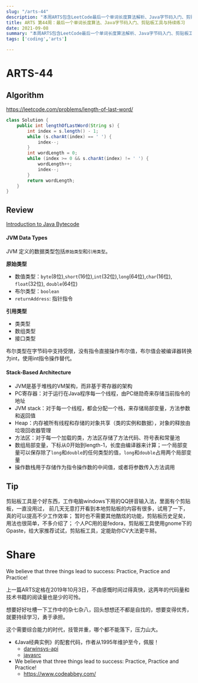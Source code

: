 ```yaml
---
slug: "/arts-44"
description: "本周ARTS包含LeetCode最后一个单词长度算法解析、Java字节码入门、剪贴板工具使用技巧，以及持续练习的重要性分享。"
title: ARTS 第44周：最后一个单词长度算法、Java字节码入门、剪贴板工具与持续练习
date: 2021-09-08
summary: "本周ARTS包含LeetCode最后一个单词长度算法解析、Java字节码入门、剪贴板工具使用技巧，以及持续练习的重要性分享。"
tags: ['coding','arts']

---
```


# ARTS-44

## Algorithm

https://leetcode.com/problems/length-of-last-word/

```java
class Solution {
    public int lengthOfLastWord(String s) {
        int index = s.length() - 1;
        while (s.charAt(index) == ' ') {
            index--;
        }
        int wordLength = 0;
        while (index >= 0 && s.charAt(index) != ' ') {
            wordLength++;
            index--;
        }
        return wordLength;
    }
}
```

## Review

[Introduction to Java Bytecode](https://dzone.com/articles/introduction-to-java-bytecode)

#### JVM Data Types

JVM 定义的数据类型包括`原始类型`和`引用类型`。

**原始类型**

- 数值类型：`byte`(8位),`short`(16位),`int`(32位),`long`(64位),`char`(16位), `float`(32位), `double`(64位)
- 布尔类型：`boolean`
- `returnAddress`: 指针指令

**引用类型**

- 类类型
- 数组类型
- 接口类型

布尔类型在字节码中支持受限，没有指令直接操作布尔值，布尔值会被编译器转换为int，使用int指令操作替代。

#### Stack-Based Architecture

- JVM是基于堆栈的VM架构，而非基于寄存器的架构
- PC寄存器：对于运行在Java程序每一个线程，由PC继勋奇来存储当前指令的地址
- JVM stack：对于每一个线程，都会分配一个栈，来存储局部变量，方法参数和返回值
- Heap：内存被所有线程和存储的对象共享（类的实例和数据），对象的释放由垃圾回收器管理
- 方法区：对于每一个加载的类，方法区存储了方法代码、符号表和常量池
- 数组局部变量，下标从0开始到length-1，长度由编译器来计算；一个局部变量可以保存除了`long`和`double`的任何类型的值，`long`和`double`占用两个局部变量
- 操作数栈用于存储作为指令操作数的中间值，或者将参数传入方法调用

## Tip

剪贴板工具是个好东西，工作电脑windows下用的QQ拼音输入法，里面有个剪贴板，一直没用过，
前几天无意打开看到本地剪贴板的内容有很多，试用了一下，真的可以提高不少工作效率；
暂时也不需要其他酷炫的功能，剪贴板历史足矣，用法也很简单，不多介绍了；
个人PC用的是fedora，剪贴板工具使用gnome下的Gpaste，给大家推荐试试，剪贴板工具，定能助你CV大法更牛掰。

# Share

We believe that three things lead to success: Practice, Practice and Practice!

上一篇ARTS定格在2019年10月3日，不由感慨时间过得真快，这两年的代码量和技术书籍的阅读量也是少的可怜。

想要好好吐槽一下工作中的杂七杂八，回头想想还不都是自找的，想要变得优秀，就要持续学习，勇于承担。

这个需要综合能力的时代，技管并重，哪个都不能落下，压力山大。

- 《Java经典实例》的配套代码，作者从1995年维护至今，佩服！
  - [darwinsys-api](https://github.com/IanDarwin/darwinsys-api)
  - [javasrc](https://github.com/IanDarwin/javasrc)
- We believe that three things lead to success: Practice, Practice and Practice!
  - https://www.codeabbey.com/

